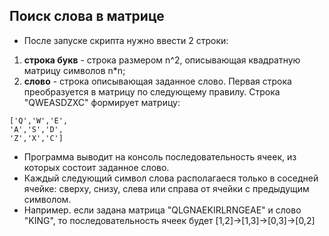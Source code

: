 ## Поиск слова в матрице
* После запуске скрипта нужно ввести 2 строки:
1. **cтрока букв** - строка размером n^2, описывающая квадратную матрицу символов n*n;
2. **слово** - строка описывающая заданное слово.
Первая строка преобразуется в матрицу по следующему правилу. Строка "QWEASDZXC" формирует матрицу:
```
['Q','W','E',
'A','S','D',
'Z','X','C']
```
* Программа выводит на консоль последовательность ячеек, из которых состоит заданное слово.
* Каждый следующий символ слова располагаеся только в соседней ячейке: сверху, снизу, слева или справа от ячейки с предыдущим символом.
* Например. если задана матрица "QLGNAEKIRLRNGEAE" и слово "KING", то последовательность ячеек будет [1,2]->[1,3]->[0,3]->[0,2]
